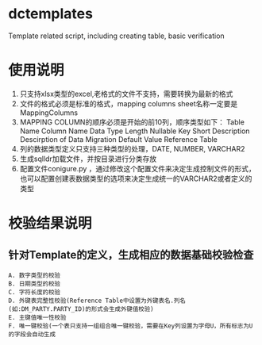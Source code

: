 # dctemplates
Template related script, including creating table, basic verification 
# 使用说明
  1. 只支持xlsx类型的excel,老格式的文件不支持，需要转换为最新的格式
  2. 文件的格式必须是标准的格式，mapping columns sheet名称一定要是MappingColumns
  3. MAPPING COLUMN的顺序必须是开始的前10列，顺序类型如下：
	Table Name	Column Name	Data Type	Length	Nullable	Key	Short 		Description	Descirption of Data Migration	Default Value	Reference Table
  4. 列的数据类型定义只支持三种类型的处理，DATE, NUMBER, VARCHAR2
  5. 生成sqlldr加载文件，并按目录进行分类存放
  8. 配置文件conigure.py ，通过修改这个配置文件来决定生成控制文件的形式，也可以配置创建表数据类型的选项来决定生成统一的VARCHAR2或者定义的类型
# 校验结果说明
## 针对Template的定义，生成相应的数据基础校验检查
	A. 数字类型的校验
	B. 日期类型的校验
	C. 字符长度的校验
	D. 外键表完整性校验(Reference Table中设置为外键表名.列名(如:DM_PARTY.PARTY_ID)的形式会生成外键值校验)
	E. 主键值唯一性校验
	F. 唯一键校验(一个表只支持一组组合唯一键校验，需要在Key列设置为字母U，所有标志为U的字段会自动生成
